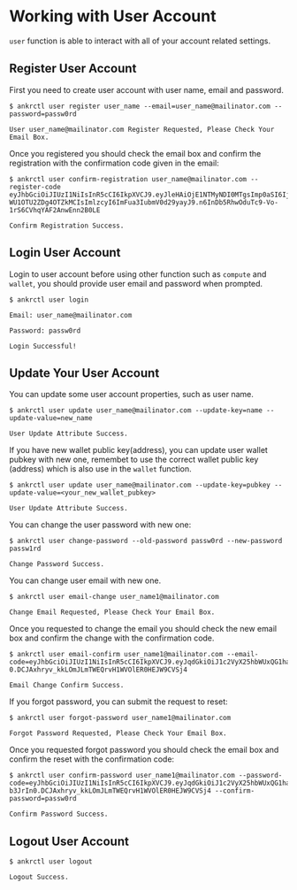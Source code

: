 # Working with User Account
`user` function is able to interact with all of your account related settings. 
## Register User Account
First you need to create user account with user name, email and password.
```
$ ankrctl user register user_name --email=user_name@mailinator.com --password=passw0rd 

User user_name@mailinator.com Register Requested, Please Check Your Email Box.
```
Once you registered you should check the email box and confirm the registration with the confirmation code given in the email:

```
$ ankrctl user confirm-registration user_name@mailinator.com --register-code eyJhbGciOiJIUzI1NiIsInR5cCI6IkpXVCJ9.eyJleHAiOjE1NTMyNDI0MTgsImp0aSI6IjEzNGZjZjg4LTg4NTUtNGM3Zi05NmZmL
WU1OTU2ZDg4OTZkMCIsImlzcyI6ImFua3IubmV0d29yayJ9.n6InDb5RhwOduTc9-Vo-1rS6CVhqYAF2AnwEnn2B0LE

Confirm Registration Success.
```
## Login User Account
Login to user account before using other function such as `compute` and `wallet`, you should provide user email and password when prompted.

```
$ ankrctl user login

Email: user_name@mailinator.com

Password: passw0rd

Login Successful!
```
## Update Your User Account
You can update some user account properties, such as user name.
```
$ ankrctl user update user_name@mailinator.com --update-key=name --update-value=new_name

User Update Attribute Success.
```

If you have new wallet public key(address), you can update user wallet pubkey with new one, remembet to use the correct wallet public key (address) which is also use in the `wallet` function.
```
$ ankrctl user update user_name@mailinator.com --update-key=pubkey --update-value=<your_new_wallet_pubkey>

User Update Attribute Success.
```
You can change the user password with new one:

```
$ ankrctl user change-password --old-password passw0rd --new-password passw1rd

Change Password Success.
```

You can change user email with new one.
```
$ ankrctl user email-change user_name1@mailinator.com

Change Email Requested, Please Check Your Email Box.
```
Once you requested to change the email you should check the new email box and confirm the change with the confirmation code.

```
$ ankrctl user email-confirm user_name1@mailinator.com --email-code=eyJhbGciOiJIUzI1NiIsInR5cCI6IkpXVCJ9.eyJqdGkiOiJ1c2VyX25hbWUxQG1haWxpbmF0b3IuY29tIiwiaXNzIjoiYW5rci5uZXR3b3JrIn
0.DCJAxhryv_kkLOmJLmTWEQrvH1WVOlER0HEJW9CVSj4

Email Change Confirm Success.
```

If you forgot password, you can submit the request to reset:

```
$ ankrctl user forgot-password user_name1@mailinator.com

Forgot Password Requested, Please Check Your Email Box.
```
Once you requested forgot password you should check the email box and confirm the reset with the confirmation code:

```
$ ankrctl user confirm-password user_name1@mailinator.com --password-code=eyJhbGciOiJIUzI1NiIsInR5cCI6IkpXVCJ9.eyJqdGkiOiJ1c2VyX25hbWUxQG1haWxpbmF0b3IuY29tIiwiaXNzIjoiYW5rci5uZXR3
b3JrIn0.DCJAxhryv_kkLOmJLmTWEQrvH1WVOlER0HEJW9CVSj4 --confirm-password=passw0rd

Confirm Password Success.
```
## Logout User Account

```
$ ankrctl user logout

Logout Success.
```